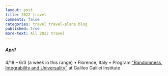 ```yaml
---
layout: post
title: 2022 travel
comments: false
categories: travel travel-plans blog
published: true
more-text: All 2022 travel
---
```


<!-- ##### January -->



<!--more-->

<!-- ##### February -->

<!-- ##### March -->

##### April

4/18 – 6/3 (a week in this range)
&bull; 
Florence, Italy
&bull;
Program ["Randomness, Integrability and Universality"](https://www.ggi.infn.it/showevent.pl?id=366) at Galileo Galilei Institute


<!-- ##### May -->

<!-- ##### June -->

<!-- ##### July -->

<!-- ##### August -->

<!-- ##### September -->

<!-- ##### October  -->

<!-- ##### November -->

<!-- ##### December -->
